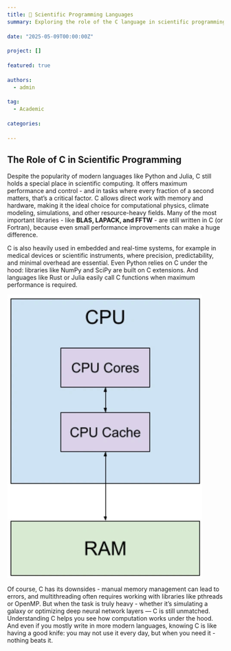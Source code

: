 ```yaml
---
title: 🎉 Scientific Programming Languages
summary: Exploring the role of the C language in scientific programming

date: "2025-05-09T00:00:00Z"

project: []

featured: true

authors:
  - admin

tag:
  - Academic

categories:

---
```


## The Role of C in Scientific Programming

Despite the popularity of modern languages like Python and Julia,
C still holds a special place in scientific computing. It offers maximum performance and control - and in tasks where every fraction of a second matters, that’s a critical factor.
C allows direct work with memory and hardware, making it the ideal choice for computational physics, climate modeling, simulations, and other resource-heavy fields.
Many of the most important libraries - like __BLAS, LAPACK, and FFTW__ - are still written in C (or Fortran), because even small performance improvements can make a huge difference.

C is also heavily used in embedded and real-time systems, for example in medical devices or scientific instruments, where precision, predictability, and minimal overhead are essential.
Even Python relies on C under the hood: libraries like NumPy and SciPy are built on C extensions.
And languages like Rust or Julia easily call C functions when maximum performance is required.

![](cpu.jpg)

Of course, C has its downsides - manual memory management can lead to errors, and multithreading often requires working with libraries like pthreads or OpenMP.
But when the task is truly heavy - whether it’s simulating a galaxy or optimizing deep neural network layers — C is still unmatched.
Understanding C helps you see how computation works under the hood.
And even if you mostly write in more modern languages, knowing C is like having a good knife:
you may not use it every day, but when you need it - nothing beats it.
